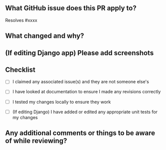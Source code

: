 <!--
Hello! Thank you for contributing to Code Thesaurus!

This template can help you fill out a pull request with all the information 
needed to review it. The text between these exclamation tags are comments 
and won't show up on the pull request. The text after ## are headers. Please
leave the headers unless otherwise noted and follow the instructions to 
fill out each section with as much information as you can to assist the 
reviewer!
-->


## What GitHub issue does this PR apply to?

 <!--
   If you're working on an existing issue, replace "xxxx" below with the issue 
   number. You can change it to say only "Closes #", "Fixes #", or "Resolves #".
   Don't add the word "issue" to it otherwise it won't link correctly.

   If you got here via the edit buttons on the website and/or your changes 
   don't relate to an issue, feel free to delete "Resolves #" and put "None", 
   or note why you chose to make a PR!
   -->

Resolves #xxxx


## What changed and why?

   <!-- Please replace this line with a description of your changes. -->


## (If editing Django app) Please add screenshots

   <!--
   If this doesn't apply, you can delete this header and section.
   If it's applicable, please copy screenshots, then paste them below.
   GitHub will paste images as a line of text as: ![image](url)
   You can preview it with the "Preview" button above.
   -->


## Checklist

   <!-- 
   Each - [ ] below is a checkbox that will show up on the PR.
   Either add an X inside the [X], or submit the PR and click the checkboxes.
   -->

- [ ] I claimed any associated issue(s) and they are not someone else's
- [ ] I have looked at documentation to ensure I made any revisions correctly
- [ ] I tested my changes locally to ensure they work
- [ ] (If editing Django) I have added or edited any appropriate unit tests for my changes


## Any additional comments or things to be aware of while reviewing?

   <!-- Please replace this line with any extra information that's helpful -->

